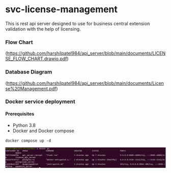 # svc-license-management

This is rest api server designed to use for business central extension validation with the help of licensing.

### Flow Chart
(https://github.com/harshilpatel984/api_server/blob/main/documents/LICENSE_FLOW_CHART.drawio.pdf)

### Database Diagram
(https://github.com/harshilpatel984/api_server/blob/main/documents/License%20Management.pdf)

### Docker service deployment

#### Prerequisites

- Python 3.8
- Docker and Docker compose

```commandline
docker compose up -d
```

![img.png](img.png)
